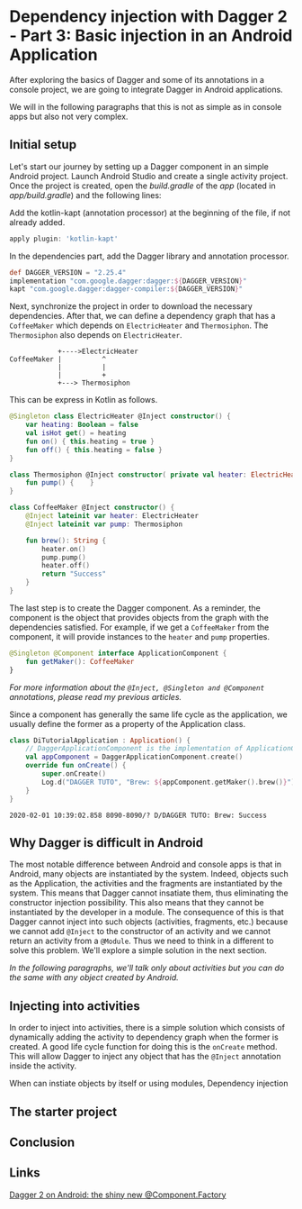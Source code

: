 # Dependency injection with Dagger 2 - Part 3: Basic injection in an Android Application

After exploring the basics of Dagger and some of its annotations in a console project, we are going to integrate Dagger in Android applications.

We will in the following paragraphs that this is not as simple as in console apps but also not very complex.

## Initial setup

Let's start our journey by setting up a Dagger component in an simple Android project. 
Launch Android Studio and create a single activity project.
Once the project is created, open the _build.gradle_ of the _app_ (located in _app/build.gradle_) and the following lines:

Add the kotlin-kapt (annotation processor) at the beginning of the file, if not already added.

```groovy
apply plugin: 'kotlin-kapt'
```

In the dependencies part, add the Dagger library and annotation processor.

```groovy
def DAGGER_VERSION = "2.25.4"
implementation "com.google.dagger:dagger:${DAGGER_VERSION}"
kapt "com.google.dagger:dagger-compiler:${DAGGER_VERSION}"
```

Next, synchronize the project in order to download the necessary dependencies. After that, we can define a dependency graph that has a `CoffeeMaker` which depends on `ElectricHeater` and `Thermosiphon`. The  `Thermosiphon` also depends on `ElectricHeater`.

```text
            +---->ElectricHeater
CoffeeMaker |          ^
            |          |
            |          +
            +---> Thermosiphon
```

This can be express in Kotlin as follows.

```kotlin
@Singleton class ElectricHeater @Inject constructor() {
    var heating: Boolean = false
    val isHot get() = heating
    fun on() { this.heating = true }
    fun off() { this.heating = false }
}

class Thermosiphon @Inject constructor( private val heater: ElectricHeater ) {
    fun pump() {    }
}

class CoffeeMaker @Inject constructor() {
    @Inject lateinit var heater: ElectricHeater
    @Inject lateinit var pump: Thermosiphon

    fun brew(): String {
        heater.on()
        pump.pump()
        heater.off()
        return "Success"
    }
}
```

The last step is to create the Dagger component. As a reminder, the component is the object that provides objects from the graph with the dependencies satisfied. For example, if we get a `CoffeeMaker` from the component, it will provide instances to the `heater` and `pump` properties.

```kotlin
@Singleton @Component interface ApplicationComponent {
    fun getMaker(): CoffeeMaker
}
```

_For more information about the `@Inject, @Singleton and @Component` annotations, please read my previous articles._

Since a component has generally the same life cycle as the application, we usually define the former as a property of the Application class.

```kotlin
class DiTutorialApplication : Application() {
    // DaggerApplicationComponent is the implementation of ApplicationComponent provided by Dagger
    val appComponent = DaggerApplicationComponent.create()
    override fun onCreate() {
        super.onCreate()
        Log.d("DAGGER TUTO", "Brew: ${appComponent.getMaker().brew()}")
    }
}
```

 

```text
2020-02-01 10:39:02.858 8090-8090/? D/DAGGER TUTO: Brew: Success
```

## Why Dagger is difficult in Android

The most notable difference between Android and console apps is that in Android, many objects are instantiated by the system.
Indeed, objects such as the Application, the activities and the fragments are instantiated by the system.
This means that Dagger cannot insatiate them, thus eliminating the constructor injection possibility. This also means that they cannot be instantiated by the developer in a module.
The consequence of this is that Dagger cannot inject into such objects (activities, fragments, etc.) because we cannot add `@Inject` to the constructor of an activity and we cannot return an activity from a `@Module`.
Thus we need to think in a different to solve this problem. We'll explore a simple solution in the next section.

_In the following paragraphs, we'll talk only about activities but you can do the same with any object created by Android._

## Injecting into activities

In order to inject into activities, there is a simple solution which consists of dynamically adding the activity to dependency graph when the former is created. A good life cycle function for doing this is the `onCreate` method. This will allow Dagger to inject any object that has the `@Inject` annotation inside the activity.



When can instiate objects by itself or using modules, Dependency injection

## The starter project


## Conclusion


## Links

[Dagger 2 on Android: the shiny new @Component.Factory](https://proandroiddev.com/dagger-and-the-shiny-new-component-factory-c2234fcae6b1)